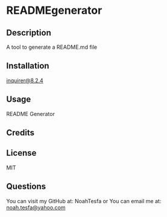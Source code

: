
# READMEgenerator

## Description
A tool to generate a README.md file
## Installation
inquirer@8.2.4
## Usage
README Generator
## Credits

## License
MIT
## Questions
You can visit my GitHub at: NoahTesfa
or
You can email me at: noah.tesfa@yahoo.com
      